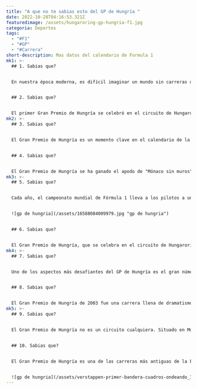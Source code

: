 ```yaml
---
title: "A que no te sabias esto del GP de Hungría "
date: 2022-10-28T04:16:53.321Z
featuredimage: /assets/hungaroring-gp-hungria-f1.jpg
categoria: Deportes
tags:
  - "#F1"
  - "#GP"
  - "#Carrera"
short-description: M﻿as datos del calendario de Formula 1
mk1: >-
  ## 1﻿. Sabias que?


  En nuestra época moderna, es difícil imaginar un mundo sin carreras de coches. La emoción de la competición de alta velocidad ha fascinado al público durante décadas, y Hungría ha estado entre los participantes desde 1906. El primer Gran Premio de Hungría se celebró en 1936, pero, como muchos eventos de esa época, se interrumpió por el estallido de la Segunda Guerra Mundial. Las carreras no se reanudaron hasta finales de la década de 1970, cuando Hungría volvió a acoger una carrera de GP en el circuito de Hungaroring, cerca de Budapest. Rápidamente se convirtió en un favorito de los aficionados, conocido por sus desafíos técnicos y sus dramáticos giros. Hoy en día, el GP de Hungría sigue siendo una parada popular en el calendario de la Fórmula 1 y atrae a espectadores de todo el mundo para ver cómo los pilotos de talento llevan sus vehículos al límite en esta pista única. Aunque haya tenido un comienzo difícil, el lugar de Hungría en el mundo del automovilismo está ahora firmemente establecido.


  ## 2﻿. Sabias que?


  El primer Gran Premio de Hungría se celebró en el circuito de Hungaroring en 1986 y vio cómo Nelson Piquet lograba la victoria para Williams. Sin embargo, ésta no fue la primera incursión de Hungría en el automovilismo. El país tiene una larga historia de carreras, que se remonta a 1936, cuando acogió la carrera Elenor Coupe Internationale de Tourisme en el Budapest Sports Ring. A lo largo de los años, los pilotos húngaros han logrado éxitos tanto a nivel nacional como internacional, y Zsolt Baumgartner se convirtió en el primer húngaro en competir en la Fórmula 1 en 2003. Hoy en día, Hungaroring sigue siendo un destino popular de la F1 y ha sido apodado "la casa de los adelantamientos" debido a su trazado revirado que a menudo produce carreras emocionantes. Como uno de los pilotos más exitosos del circuito, Michael Schumacher ostenta el récord de victorias en el GP de Hungría, con siete triunfos en su haber. Con su rica herencia de carreras y su emocionante circuito, el Gran Premio de Hungría es un elemento básico en el calendario de la F1.
mk2: >-
  ## 3﻿. Sabias que?


  El Gran Premio de Hungría es un momento clave en el calendario de la Fórmula 1, ya que marca el final de la intensa primera mitad de la temporada de carreras y da a los equipos la oportunidad de relajarse y recargar energías antes de ponerse en marcha para el resto del año. El caluroso clima veraniego puede ser un reto tanto para los pilotos como para los mecánicos, pero el circuito húngaro de Hungaroring ha proporcionado algunas carreras emocionantes a lo largo de los años. Desde la memorable victoria de Nelson Piquet en 1986 hasta la dominante actuación de Fernando Alonso en 2003, la pista ofrece emocionantes oportunidades de adelantamiento y finales ajustados. Por supuesto, el fin de semana del Gran Premio de Hungría también ofrece a los aficionados la oportunidad de visitar Budapest y experimentar todo lo que Hungría puede ofrecer, desde su rico patrimonio cultural hasta su deliciosa gastronomía. Junto con su ubicación e historia únicas, el Gran Premio de Hungría sigue siendo un elemento importante en el calendario de la Fórmula 1.


  ## 4﻿. Sabias que?


  El Gran Premio de Hungría se ha ganado el apodo de "Mónaco sin muros" por una buena razón. Al igual que Mónaco, el Hungaroring es un circuito estrecho y sinuoso que ofrece pocas oportunidades de adelantamiento. Sin embargo, aunque los coches se vean obligados a esperar su momento buscando puntos para adelantar en la pista, el trazado de Hungría también permite que entren en juego las estrategias. La larga recta de atrás ofrece una oportunidad perfecta para que los equipos entren en boxes en diferentes momentos y salgan por delante de sus competidores con neumáticos frescos. Como resultado, aunque el GP de Hungría no siempre ofrezca emocionantes batallas en la pista, a menudo resulta ser una carrera de destreza estratégica y de toma de decisiones inteligentes. En última instancia, estas cualidades hacen que el espectáculo sea tan emocionante como cualquier atrevido adelantamiento en un tramo abierto de asfalto.
mk3: >-
  ## 5﻿. Sabias que?


  Cada año, el campeonato mundial de Fórmula 1 lleva a los pilotos a una variedad de lugares exóticos. Desde el glamuroso Mónaco hasta el histórico Monza, cada circuito presenta sus propios retos y emocionantes espectáculos. Entre estos destinos se encuentra el circuito Hungaroring de Hungría, donde los competidores se enfrentan a los 4,381 kilómetros de curvas retorcidas y estrechas rectas. El estrecho trazado significa que los adelantamientos pueden ser difíciles, y el caluroso clima de verano añade una prueba adicional tanto para los pilotos como para sus máquinas. A pesar de estos retos, el Hungaroring ha albergado carreras emocionantes a lo largo de los años, con tensas batallas por la posición y victorias inesperadas. A medida que los equipos se preparan para la carrera de este año en Hungaroring, los aficionados pueden esperar más acción al borde del asiento en la sinuosa pista.


  ![gp de hungria](/assets/16588084009979.jpg "gp de hungria")


  ## 6﻿. Sabias que?


  El Gran Premio de Hungría, que se celebra en el circuito de Hungaroring, en Mogyorod, ha sido un elemento básico en el calendario de la Fórmula 1 desde 1986. El circuito es famoso por sus curvas cerradas y sus requisitos técnicos, lo que hace que sea una carrera desafiante pero emocionante tanto para los pilotos como para los aficionados. Este año, los pilotos competirán por ocupar uno de los tres puestos del podio tras completar 70 vueltas al circuito de 4,38 km. El Hungaroring también cuenta con una rica historia en las carreras de F1, con leyendas como Michael Schumacher y Lewis Hamilton que se han convertido en múltiples ganadores en esta pista. A medida que aumenta la expectación por la carrera del domingo, los aficionados pueden esperar una intensa batalla por la pole position y una emocionante acción en pista de principio a fin.
mk4: >-
  ## 7﻿. Sabias que?


  Uno de los aspectos más desafiantes del GP de Hungría es el gran número y variedad de curvas del circuito. Mientras que la mayoría de los circuitos tienen un equilibrio más o menos igual de curvas a la izquierda y a la derecha, el trazado de Hungría presenta una preponderancia de curvas a la derecha, lo que añade un elemento extra de dificultad para los pilotos. Desde la rápida aproximación a la primera curva, pasando por las curvas cerradas del segundo sector, hasta la complicada curva final antes de la línea de salida y llegada, navegar por estas catorce curvas requerirá una precisión y agilidad milimétricas. Y con competidores como Max Verstappen y Valtteri Bottas, conocidos por su inquebrantable agresividad en la pista, es seguro que habrá una feroz batalla por la pole position en la clasificación, por no hablar de una carrera para morderse las uñas el domingo. Los desafíos únicos que presenta este circuito hacen que el GP de Hungría sea sin duda un evento a tener en cuenta.


  ## 8﻿. Sabias que?


  El Gran Premio de Hungría de 2003 fue una carrera llena de dramatismo y emoción, que comenzó con una colisión entre Kimi Raikkonen y Michael Schumacher en la primera vuelta. Esto permitió que Fernando Alonso se pusiera en cabeza con su Renault, defendiéndose de la presión de Jenson Button con su BAR-Honda antes de conseguir su primera victoria en un Gran Premio. No sólo fue el piloto más joven en conseguir tal logro, sino que también se convirtió en el primer piloto español en ganar un Gran Premio en más de tres décadas. Esta notable victoria lanzó la carrera de Alonso como uno de los mejores pilotos de su generación, pasando a ganar dos Campeonatos Mundiales de Pilotos y numerosas otras victorias a lo largo de su ilustre carrera automovilística. Aunque Fernando Alonso era relativamente desconocido en el momento de su innovadora victoria en el Gran Premio de Hungría, está claro que esta carrera marcó el inicio de su ascenso al estrellato en la Fórmula 1.
mk5: >-
  ## 9﻿. Sabias que?


  El Gran Premio de Hungría no es un circuito cualquiera. Situado en Mogyorod, a las afueras de Budapest, ha visto numerosos ganadores por primera vez a lo largo de su historia. Damon Hill consiguió su primera victoria en Hungaroring en 1993, mientras que Jenson Button y Keikki Kovalainen también consiguieron sus victorias históricas en este circuito estrecho y revirado. Incluso el legendario Fernando Alonso consiguió su primera victoria aquí en 2003. El GP de Hungría presenta retos únicos para los pilotos, con una velocidad media baja y oportunidades limitadas de adelantar. Pero para aquellos que sean capaces de dominar sus complejidades técnicas, el Hungaroring ofrece la posibilidad de alcanzar la gloria personal, y un lugar en la historia de las carreras.


  ## 1﻿0. Sabias que?


  El Gran Premio de Hungría es una de las carreras más antiguas de la Fórmula 1, y sus estrechas curvas y giros han hecho que muchos pilotos tengan problemas para mantenerse en la pista. Sin embargo, para Lewis Hamilton, el circuito parece ser un patio de recreo personal. El piloto británico tiene un récord en el circuito de Budapest con un impresionante tiempo de 1:16.627, conseguido durante la clasificación de 2018. Sus excepcionales habilidades al volante le han permitido sortear las desafiantes curvas con confianza y precisión, lo que le ha llevado a conseguir la victoria en Hungría en numerosas ocasiones. Cuando los pilotos se enfrenten entre sí en la carrera de este año, será interesante ver si alguien puede desbancar el tiempo récord de Hamilton en el GP de Hungría.


  ![gp de hungria](/assets/verstappen-primer-bandera-cuadros-ondeando_1706840443_163472798_667x375.jpg "gp de hungria")
---
```

